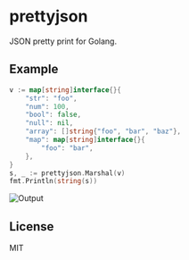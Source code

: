 # prettyjson

JSON pretty print for Golang.

## Example

```go
v := map[string]interface{}{
    "str": "foo",
    "num": 100,
    "bool": false,
    "null": nil,
    "array": []string{"foo", "bar", "baz"},
    "map": map[string]interface{}{
        "foo": "bar",
    },
}
s, _ := prettyjson.Marshal(v)
fmt.Println(string(s))
```

![Output](http://i.imgur.com/cUFj5os.png)

## License

MIT
